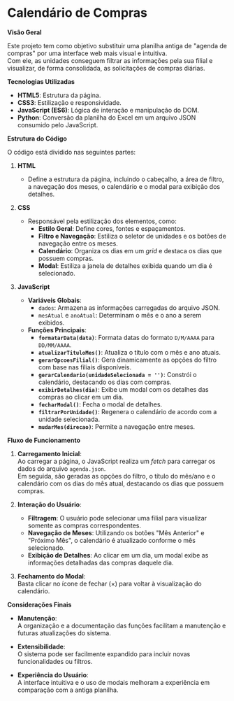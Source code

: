 # Calendário de Compras

**Visão Geral**

Este projeto tem como objetivo substituir uma planilha antiga de "agenda de compras" por uma interface web mais visual e intuitiva.  
Com ele, as unidades conseguem filtrar as informações pela sua filial e visualizar, de forma consolidada, as solicitações de compras diárias.

**Tecnologias Utilizadas**

- **HTML5**: Estrutura da página.
- **CSS3**: Estilização e responsividade.
- **JavaScript (ES6)**: Lógica de interação e manipulação do DOM.
- **Python**: Conversão da planilha do Excel em um arquivo JSON consumido pelo JavaScript.

**Estrutura do Código**

O código está dividido nas seguintes partes:

1. **HTML**
   - Define a estrutura da página, incluindo o cabeçalho, a área de filtro, a navegação dos meses, o calendário e o modal para exibição dos detalhes.

2. **CSS**
   - Responsável pela estilização dos elementos, como:
     - **Estilo Geral**: Define cores, fontes e espaçamentos.
     - **Filtro e Navegação**: Estiliza o seletor de unidades e os botões de navegação entre os meses.
     - **Calendário**: Organiza os dias em um _grid_ e destaca os dias que possuem compras.
     - **Modal**: Estiliza a janela de detalhes exibida quando um dia é selecionado.

3. **JavaScript**
   - **Variáveis Globais**:
     - `dados`: Armazena as informações carregadas do arquivo JSON.
     - `mesAtual` e `anoAtual`: Determinam o mês e o ano a serem exibidos.
   - **Funções Principais**:
     - **`formatarData(data)`**: Formata datas do formato `D/M/AAAA` para `DD/MM/AAAA`.
     - **`atualizarTituloMes()`**: Atualiza o título com o mês e ano atuais.
     - **`gerarOpcoesFilial()`**: Gera dinamicamente as opções do filtro com base nas filiais disponíveis.
     - **`gerarCalendario(unidadeSelecionada = '')`**: Constrói o calendário, destacando os dias com compras.
     - **`exibirDetalhes(dia)`**: Exibe um modal com os detalhes das compras ao clicar em um dia.
     - **`fecharModal()`**: Fecha o modal de detalhes.
     - **`filtrarPorUnidade()`**: Regenera o calendário de acordo com a unidade selecionada.
     - **`mudarMes(direcao)`**: Permite a navegação entre meses.

**Fluxo de Funcionamento**

1. **Carregamento Inicial**:  
   Ao carregar a página, o JavaScript realiza um _fetch_ para carregar os dados do arquivo `agenda.json`.  
   Em seguida, são geradas as opções do filtro, o título do mês/ano e o calendário com os dias do mês atual, destacando os dias que possuem compras.

2. **Interação do Usuário**:  
   - **Filtragem**: O usuário pode selecionar uma filial para visualizar somente as compras correspondentes.
   - **Navegação de Meses**: Utilizando os botões "Mês Anterior" e "Próximo Mês", o calendário é atualizado conforme o mês selecionado.
   - **Exibição de Detalhes**: Ao clicar em um dia, um modal exibe as informações detalhadas das compras daquele dia.

3. **Fechamento do Modal**:  
   Basta clicar no ícone de fechar (×) para voltar à visualização do calendário.

**Considerações Finais**

- **Manutenção**:  
  A organização e a documentação das funções facilitam a manutenção e futuras atualizações do sistema.

- **Extensibilidade**:  
  O sistema pode ser facilmente expandido para incluir novas funcionalidades ou filtros.

- **Experiência do Usuário**:  
  A interface intuitiva e o uso de modais melhoram a experiência em comparação com a antiga planilha.


